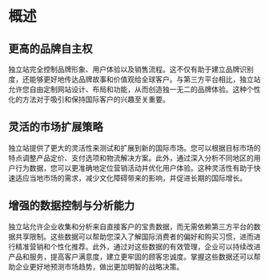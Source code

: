 # 概述

## 更高的品牌自主权

独立站完全控制品牌形象、用户体验以及销售流程。这不仅有助于建立品牌识别度，还能够更好地传达品牌故事和价值观给全球客户。与第三方平台相比，独立站允许您自由定制网站设计、布局和功能，从而创造独一无二的品牌体验。这种个性化的方法对于吸引和保持国际客户的兴趣至关重要。

## 灵活的市场扩展策略

独立站提供了更大的灵活性来测试和扩展到新的国际市场。您可以根据目标市场的特点调整产品定价、支付选项和物流解决方案。此外，通过深入分析不同地区的用户行为数据，您可以更准确地定位营销活动并优化用户体验。这种灵活性有助于快速适应当地市场的需求，减少文化障碍带来的影响，并促进长期的国际增长。

## 增强的数据控制与分析能力

独立站允许企业收集和分析来自直接客户的宝贵数据，而无需依赖第三方平台的数据共享限制。这些数据可以帮助您深入了解国际消费者的偏好和购买习惯，进而进行精准营销和个性化推荐。此外，通过对这些数据的有效管理，企业可以持续改进产品和服务，提高客户满意度，建立更牢固的顾客忠诚度。掌握这些数据还可以帮助企业更好地预测市场趋势，做出更加明智的战略决策。